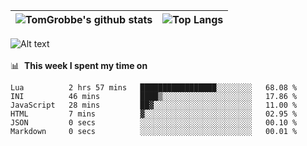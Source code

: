 |![TomGrobbe's github stats](https://github-readme-stats.vercel.app/api?username=egerdnc&count_private=true&show_icons=true&theme=dracula&disable_animations=true&include_all_commits=true)|![Top Langs](https://github-readme-stats.vercel.app/api/top-langs/?username=egerdnc&theme=dracula&langs_count=10&layout=compact)|
|:-:|:-:|

![Alt text](https://spotify-recently-played-readme.vercel.app/api?user=i4a9i8pn8x8vvskq8v52yhckr)
<br>
<br>
📊 &nbsp;**This week I spent my time on**
<!--START_SECTION:waka-->

```text
Lua          2 hrs 57 mins   █████████████████░░░░░░░░   68.08 %
INI          46 mins         ████▒░░░░░░░░░░░░░░░░░░░░   17.86 %
JavaScript   28 mins         ██▓░░░░░░░░░░░░░░░░░░░░░░   11.00 %
HTML         7 mins          ▓░░░░░░░░░░░░░░░░░░░░░░░░   02.95 %
JSON         0 secs          ░░░░░░░░░░░░░░░░░░░░░░░░░   00.10 %
Markdown     0 secs          ░░░░░░░░░░░░░░░░░░░░░░░░░   00.01 %
```

<!--END_SECTION:waka-->
